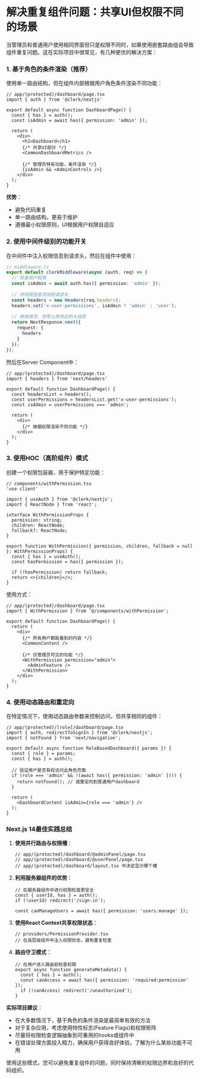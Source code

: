# 解决重复组件问题：共享UI但权限不同的场景

当管理员和普通用户使用相同界面但只是权限不同时，如果使用嵌套路由组会导致组件重复问题。这在实际项目中很常见，有几种更优的解决方案：

### 1. 基于角色的条件渲染（推荐）

使用单一路由结构，但在组件内部根据用户角色条件渲染不同功能：

```tsx
// app/(protected)/dashboard/page.tsx
import { auth } from '@clerk/nextjs'

export default async function DashboardPage() {
  const { has } = auth();
  const isAdmin = await has({ permission: 'admin' });
  
  return (
    <div>
      <h1>Dashboard</h1>
      {/* 共享UI部分 */}
      <CommonDashboardMetrics />
      
      {/* 管理员特有功能，条件渲染 */}
      {isAdmin && <AdminControls />}
    </div>
  );
}
```

**优势**：

* 避免代码重复
* 单一路由结构，更易于维护
* 遵循最小权限原则，UI根据用户权限自适应

### 2. 使用中间件级别的功能开关

在中间件中注入权限信息到请求头，然后在组件中使用：

```typescript
// middleware.ts
export default clerkMiddleware(async (auth, req) => {
  // 检查用户权限
  const isAdmin = await auth.has({ permission: 'admin' });
  
  // 将权限信息添加到请求头
  const headers = new Headers(req.headers);
  headers.set('x-user-permissions', isAdmin ? 'admin' : 'user');
  
  // 继续请求，但带上修改后的头信息
  return NextResponse.next({
    request: {
      headers
    }
  });
});
```

然后在Server Component中：

```tsx
// app/(protected)/dashboard/page.tsx
import { headers } from 'next/headers'

export default function DashboardPage() {
  const headersList = headers();
  const userPermissions = headersList.get('x-user-permissions');
  const isAdmin = userPermissions === 'admin';

  return (
    <div>
      {/* 根据权限渲染不同功能 */}
    </div>
  );
}
```

### 3. 使用HOC（高阶组件）模式

创建一个权限包装器，用于保护特定功能：

```tsx
// components/withPermission.tsx
'use client'

import { useAuth } from '@clerk/nextjs';
import { ReactNode } from 'react';

interface WithPermissionProps {
  permission: string;
  children: ReactNode;
  fallback?: ReactNode;
}

export function WithPermission({ permission, children, fallback = null }: WithPermissionProps) {
  const { has } = useAuth();
  const hasPermission = has({ permission });

  if (!hasPermission) return fallback;
  return <>{children}</>;
}
```

使用方式：

```tsx
// app/(protected)/dashboard/page.tsx
import { WithPermission } from '@/components/withPermission';

export default function DashboardPage() {
  return (
    <div>
      {/* 所有用户都能看到的内容 */}
      <CommonContent />
      
      {/* 仅管理员可见的功能 */}
      <WithPermission permission="admin">
        <AdminFeature />
      </WithPermission>
    </div>
  );
}
```

### 4. 使用动态路由和重定向

在特定情况下，使用动态路由参数来控制访问，但共享相同的组件：

```tsx
// app/(protected)/[role]/dashboard/page.tsx
import { auth, redirectToSignIn } from '@clerk/nextjs';
import { notFound } from 'next/navigation';

export default async function RoleBasedDashboard({ params }) {
  const { role } = params;
  const { has } = auth();
  
  // 验证用户是否有权访问此角色页面
  if (role === 'admin' && !(await has({ permission: 'admin' }))) {
    return notFound(); // 或重定向到普通用户dashboard
  }
  
  return (
    <DashboardContent isAdmin={role === 'admin'} />
  );
}
```

### Next.js 14最佳实践总结

1.  **使用并行路由与权限槽**：

    ```tsx
    // app/(protected)/dashboard/@adminPanel/page.tsx
    // app/(protected)/dashboard/@userPanel/page.tsx
    // app/(protected)/dashboard/layout.tsx 中决定显示哪个槽
    ```
2.  **利用服务器组件的优势**：

    ```tsx
    // 在服务器组件中进行权限检查更安全
    const { userId, has } = auth();
    if (!userId) redirect('/sign-in');

    const canManageUsers = await has({ permission: 'users:manage' });
    ```
3.  **使用React Context共享权限状态**：

    ```tsx
    // providers/PermissionProvider.tsx
    // 在高层级组件中注入权限状态，避免重复检查
    ```
4.  **路由守卫模式**：

    ```tsx
    // 在用户进入路由前检查权限
    export async function generateMetadata() {
      const { has } = auth();
      const canAccess = await has({ permission: 'required:permission' });
      if (!canAccess) redirect('/unauthorized');
    }
    ```

**实际项目建议**：

* 在大多数情况下，基于角色的条件渲染是最简单有效的方法
* 对于复杂应用，考虑使用特性标志(Feature Flags)和权限矩阵
* 尽量将权限检查逻辑抽象到可重用的hooks或组件中
* 在错误处理方面投入精力，确保用户获得良好体验，了解为什么某些功能不可用

使用这些模式，您可以避免重复组件的问题，同时保持清晰的权限边界和良好的代码组织。
